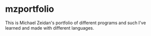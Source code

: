# mzportfolio
This is Michael Zeidan's portfolio of different programs and such I've learned and made with different languages.
